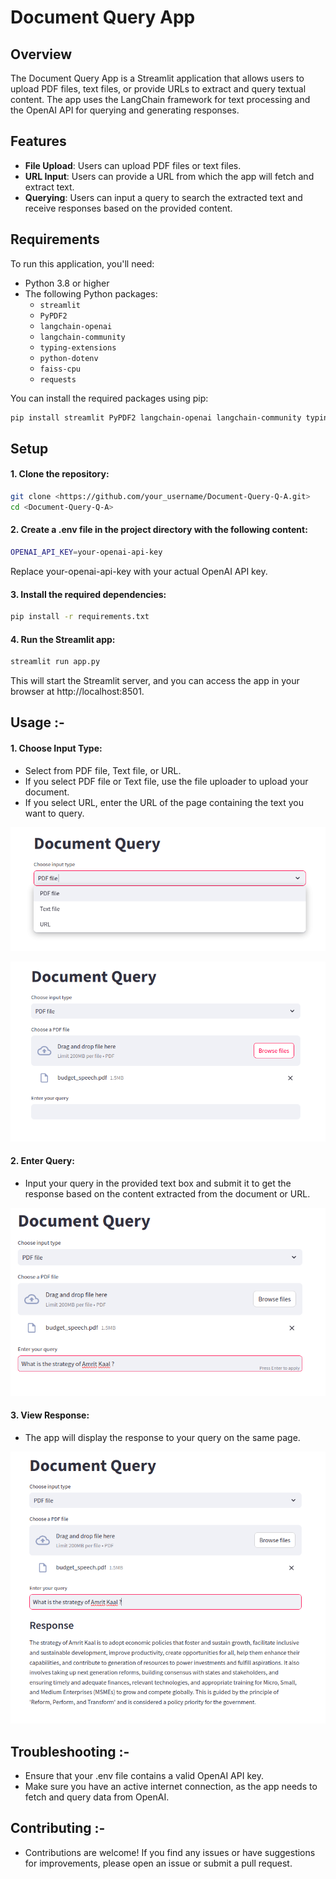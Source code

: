 # Document Query App

## Overview

The Document Query App is a Streamlit application that allows users to upload PDF files, text files, or provide URLs to extract and query textual content. The app uses the LangChain framework for text processing and the OpenAI API for querying and generating responses.

## Features

- **File Upload**: Users can upload PDF files or text files.
- **URL Input**: Users can provide a URL from which the app will fetch and extract text.
- **Querying**: Users can input a query to search the extracted text and receive responses based on the provided content.

## Requirements

To run this application, you'll need:

- Python 3.8 or higher
- The following Python packages:
  - `streamlit`
  - `PyPDF2`
  - `langchain-openai`
  - `langchain-community`
  - `typing-extensions`
  - `python-dotenv`
  - `faiss-cpu`
  - `requests`

You can install the required packages using pip:

```bash
pip install streamlit PyPDF2 langchain-openai langchain-community typing-extensions python-dotenv faiss-cpu requests
```
## Setup

#### 1. Clone the repository: 

```bash
git clone <https://github.com/your_username/Document-Query-Q-A.git>
cd <Document-Query-Q-A>
```

#### 2. Create a .env file in the project directory with the following content:

```bash
OPENAI_API_KEY=your-openai-api-key
```
Replace your-openai-api-key with your actual OpenAI API key.

#### 3. Install the required dependencies:
```bash
pip install -r requirements.txt
```

#### 4. Run the Streamlit app:
```bash 
streamlit run app.py
```

This will start the Streamlit server, and you can access the app in your browser at http://localhost:8501.

## Usage :-
#### 1. Choose Input Type:

- Select from PDF file, Text file, or URL.
- If you select PDF file or Text file, use the file uploader to upload your document.
- If you select URL, enter the URL of the page containing the text you want to query.

![Image](Images/select_file.png)

![Image](Images/browse_file.png)

#### 2. Enter Query:

- Input your query in the provided text box and submit it to get the response based on the content extracted from the document or URL.

![Image](Images/enter_query.png)

#### 3. View Response:

- The app will display the response to your query on the same page.

![Image](Images/view_response.png)

## Troubleshooting :-

- Ensure that your .env file contains a valid OpenAI API key.
- Make sure you have an active internet connection, as the app needs to fetch and query data from OpenAI.

## Contributing :-

- Contributions are welcome! If you find any issues or have suggestions for improvements, please open an issue or submit a pull request.

